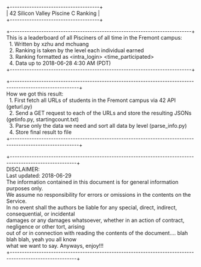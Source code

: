 +-------------------------------------+  
| 42 Silicon Valley Piscine C Ranking |  
+-------------------------------------+  

+---------------------------------------------------------------------------+  
 This is a leaderboard of all Pisciners of all time in the Fremont campus:  
&nbsp; 1. Written by xzhu and mchuang  
&nbsp; 2. Ranking is taken by the level each individual earned  
&nbsp; 3. Ranking formatted as <rank> <intra_login> <level> <time_participated>  
&nbsp; 4. Data up to 2018-06-28 4:30 AM (PDT)  
+---------------------------------------------------------------------------+  

+----------------------------------------------------------------------------------------------------------+  
 How we got this result:  
&nbsp; 1. First fetch all URLs of students in the Fremont campus via 42 API (geturl.py)  
&nbsp; 2. Send a GET request to each of the URLs and store the resulting JSONs (getinfo.py, startingcount.txt)  
&nbsp; 3. Parse only the data we need and sort all data by level (parse_info.py)  
&nbsp; 4. Store final result to file    
+----------------------------------------------------------------------------------------------------------+  

+---------------------------------------------------------------------------------------------------------+  
 DISCLAIMER:  
 Last updated: 2018-06-29  
 The information contained in this document is for general information purposes only.  
 We assume no responsibility for errors or omissions in the contents on the Service.  
 In no event shall the authors be liable for any special, direct, indirect, consequential, or incidental  
 damages or any damages whatsoever, whether in an action of contract, negligence or other tort, arising  
 out of or in connection with reading the contents of the document.... blah blah blah, yeah you all know  
 what we want to say. Anyways, enjoy!!!  
+---------------------------------------------------------------------------------------------------------+  
